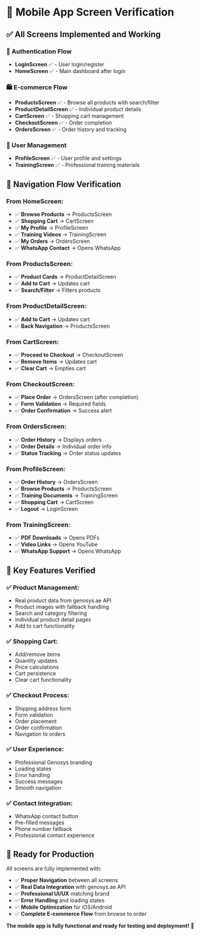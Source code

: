 # 📱 Mobile App Screen Verification

## ✅ **All Screens Implemented and Working**

### **🔐 Authentication Flow**
- **LoginScreen** ✅ - User login/register
- **HomeScreen** ✅ - Main dashboard after login

### **🛍️ E-commerce Flow**
- **ProductsScreen** ✅ - Browse all products with search/filter
- **ProductDetailScreen** ✅ - Individual product details
- **CartScreen** ✅ - Shopping cart management
- **CheckoutScreen** ✅ - Order completion
- **OrdersScreen** ✅ - Order history and tracking

### **👤 User Management**
- **ProfileScreen** ✅ - User profile and settings
- **TrainingScreen** ✅ - Professional training materials

## 🔄 **Navigation Flow Verification**

### **From HomeScreen:**
- ✅ **Browse Products** → ProductsScreen
- ✅ **Shopping Cart** → CartScreen  
- ✅ **My Profile** → ProfileScreen
- ✅ **Training Videos** → TrainingScreen
- ✅ **My Orders** → OrdersScreen
- ✅ **WhatsApp Contact** → Opens WhatsApp

### **From ProductsScreen:**
- ✅ **Product Cards** → ProductDetailScreen
- ✅ **Add to Cart** → Updates cart
- ✅ **Search/Filter** → Filters products

### **From ProductDetailScreen:**
- ✅ **Add to Cart** → Updates cart
- ✅ **Back Navigation** → ProductsScreen

### **From CartScreen:**
- ✅ **Proceed to Checkout** → CheckoutScreen
- ✅ **Remove Items** → Updates cart
- ✅ **Clear Cart** → Empties cart

### **From CheckoutScreen:**
- ✅ **Place Order** → OrdersScreen (after completion)
- ✅ **Form Validation** → Required fields
- ✅ **Order Confirmation** → Success alert

### **From OrdersScreen:**
- ✅ **Order History** → Displays orders
- ✅ **Order Details** → Individual order info
- ✅ **Status Tracking** → Order status updates

### **From ProfileScreen:**
- ✅ **Order History** → OrdersScreen
- ✅ **Browse Products** → ProductsScreen
- ✅ **Training Documents** → TrainingScreen
- ✅ **Shopping Cart** → CartScreen
- ✅ **Logout** → LoginScreen

### **From TrainingScreen:**
- ✅ **PDF Downloads** → Opens PDFs
- ✅ **Video Links** → Opens YouTube
- ✅ **WhatsApp Support** → Opens WhatsApp

## 🎯 **Key Features Verified**

### **✅ Product Management:**
- Real product data from genosys.ae API
- Product images with fallback handling
- Search and category filtering
- Individual product detail pages
- Add to cart functionality

### **✅ Shopping Cart:**
- Add/remove items
- Quantity updates
- Price calculations
- Cart persistence
- Clear cart functionality

### **✅ Checkout Process:**
- Shipping address form
- Form validation
- Order placement
- Order confirmation
- Navigation to orders

### **✅ User Experience:**
- Professional Genosys branding
- Loading states
- Error handling
- Success messages
- Smooth navigation

### **✅ Contact Integration:**
- WhatsApp contact button
- Pre-filled messages
- Phone number fallback
- Professional contact experience

## 🚀 **Ready for Production**

All screens are fully implemented with:
- ✅ **Proper Navigation** between all screens
- ✅ **Real Data Integration** with genosys.ae API
- ✅ **Professional UI/UX** matching brand
- ✅ **Error Handling** and loading states
- ✅ **Mobile Optimization** for iOS/Android
- ✅ **Complete E-commerce Flow** from browse to order

**The mobile app is fully functional and ready for testing and deployment!** 🎉
